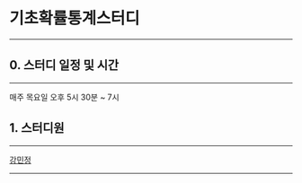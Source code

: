 # 기초확률통계스터디 
---
## 0. 스터디 일정 및 시간 
---
매주 목요일 오후 5시 30분 ~ 7시 
## 1. 스터디원
***
[강민정](https://github.com/miinkang)
***
